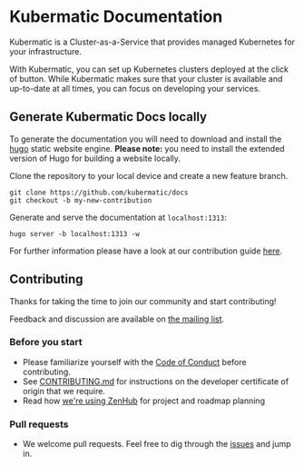 # Kubermatic Documentation

Kubermatic is a Cluster-as-a-Service that provides managed Kubernetes for your infrastructure.

With Kubermatic, you can set up Kubernetes clusters deployed at the click of button. While Kubermatic makes sure that your cluster is available and up-to-date at all times, you can focus on developing your services.

## Generate Kubermatic Docs locally

To generate the documentation you will need to download and install the [hugo](https://gohugo.io/overview/installing/) static website engine. **Please note:** you need to install the extended version of Hugo for building a website locally.

Clone the repository to your local device and create a new feature branch.

```
git clone https://github.com/kubermatic/docs
git checkout -b my-new-contribution
```

Generate and serve the documentation at `localhost:1313`:

```
hugo server -b localhost:1313 -w
```

For further information please have a look at our contribution guide [here](/content/contributing).

## Contributing

Thanks for taking the time to join our community and start contributing!

Feedback and discussion are available on [the mailing list][11].

### Before you start

* Please familiarize yourself with the [Code of Conduct][4] before contributing.
* See [CONTRIBUTING.md][2] for instructions on the developer certificate of origin that we require.
* Read how [we're using ZenHub][13] for project and roadmap planning

### Pull requests

* We welcome pull requests. Feel free to dig through the [issues][1] and jump in.



[1]: https://github.com/kubermatic/docs/issues
[2]: https://github.com/kubermatic/docs/blob/master/CONTRIBUTING.md
[4]: https://github.com/kubermatic/docs/blob/master/CODE_OF_CONDUCT.md

[11]: https://groups.google.com/forum/#!forum/loodse-dev
[13]: https://github.com/kubermatic/docs/blob/master/docs/zenhub.md
